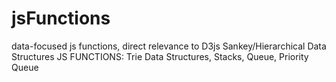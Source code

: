 # jsFunctions
data-focused js functions, direct relevance to D3js Sankey/Hierarchical Data Structures
JS FUNCTIONS:  Trie Data Structures, Stacks, Queue, Priority Queue 
